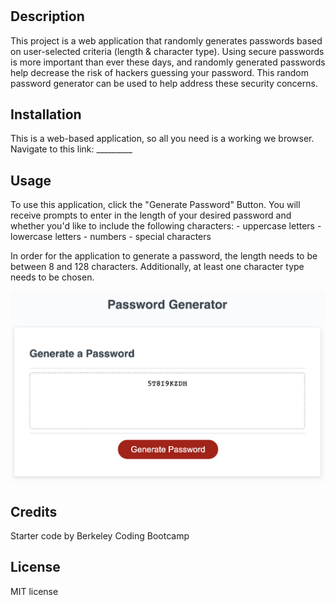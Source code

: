 # <Password-Generator>

## Description

This project is a web application that randomly generates passwords based on user-selected criteria (length & character type). Using secure passwords is more important than ever these days, and randomly generated passwords help decrease the risk of hackers guessing your password. This random password generator can be used to help address these security concerns. 


## Installation

This is a web-based application, so all you need is a working we browser. Navigate to this link: _________

## Usage

To use this application, click the "Generate Password" Button. You will receive prompts to enter in the length of your desired password and whether you'd like to include the following characters:
    - uppercase letters
    - lowercase letters
    - numbers
    - special characters

In order for the application to generate a password, the length needs to be between 8 and 128 characters. Additionally, at least one character type needs to be chosen.

!["screenshot of deployed application"](./assets/images/screenshot.png)


## Credits

Starter code by Berkeley Coding Bootcamp

## License

MIT license
